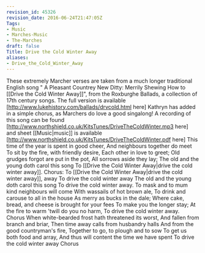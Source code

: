 ```yaml
---
revision_id: 45326
revision_date: 2016-06-24T21:47:05Z
Tags:
- Music
- Marches-Music
- The-Marches
draft: false
Title: Drive the Cold Winter Away
aliases:
- Drive_the_Cold_Winter_Away
---
```

These extremely Marcher verses are taken from a much longer traditional English song " A Pleasant Countrey New Ditty: Merrily Shewing How to [[Drive the Cold Winter Away]]", from the Roxburghe Ballads,  a collection of 17th century songs. The full version is available [http://www.lukehistory.com/ballads/drvcold.html here]  Kathryn has added in a simple chorus, as Marchers do love a good singalong!
A recording of this song can be found [http://www.northshield.co.uk/KitsTunes/DriveTheColdWinter.mp3 here] and sheet [[Music|music]] is available [http://www.northshield.co.uk/KitsTunes/DriveTheColdWinter.pdf here]
This time of the year is spent in good cheer,
And neighbours together do meet 
To sit by the fire, with friendly desire, 
Each other in love to greet; 
Old grudges forgot are put in the pot, 
All sorrows aside they lay; 
The old and the young doth carol this song 
To [[Drive the Cold Winter Away|drive the cold winter away]].
Chorus: 
To [[Drive the Cold Winter Away|drive the cold winter away]], away 
To drive the cold winter away 
The old and the young doth carol this song 
To drive the cold winter away.
To mask and to mum kind neighbours will come 
With wassails of hot brown ale, 
To drink and carouse to all in the house 
As merry as bucks in the dale; 
Where cake, bread, and cheese is brought for your fees 
To make you the longer stay; 
At the fire to warm 'twill do you no harm, 
To drive the cold winter away.
Chorus
When white-bearded frost hath threatened its worst, 
And fallen from branch and briar, 
Then time away calls from husbandry halls 
And from the good countryman's fire, 
Together to go, to plough and to sow 
To get us both food and array, 
And thus will content the time we have spent 
To drive the cold winter away
Chorus